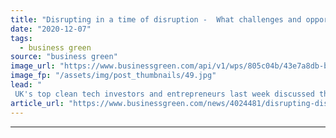 ```yaml
---
title: "Disrupting in a time of disruption -  What challenges and opportunities await clean tech start-ups in 2021?"
date: "2020-12-07"
tags: 
  - business green
source: "business green"
image_url: "https://www.businessgreen.com/api/v1/wps/805c04b/43e7a8db-bf5c-47ef-88a0-c889216e3e3d/9/BGTAIF20-185x114.jpg"
image_fp: "/assets/img/post_thumbnails/49.jpg"
lead: "
 UK's top clean tech investors and entrepreneurs last week discussed the future of clean tech innovation at the first virtual edition of BusinessGreen Technology and Investment Forum, hosted in association with InnovateUK ..."
article_url: "https://www.businessgreen.com/news/4024481/disrupting-disruption-challenges-opportunities-await-clean-tech-start-ups-2021"
---
```


---

